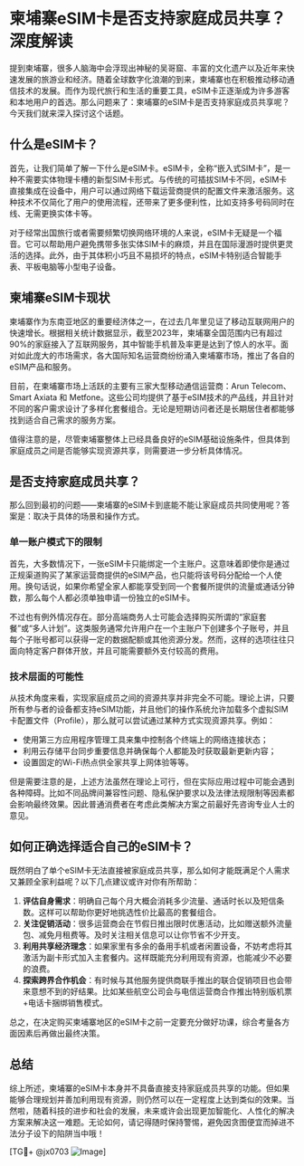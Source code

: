 # 柬埔寨eSIM卡是否支持家庭成员共享？深度解读

提到柬埔寨，很多人脑海中会浮现出神秘的吴哥窟、丰富的文化遗产以及近年来快速发展的旅游业和经济。随着全球数字化浪潮的到来，柬埔寨也在积极推动移动通信技术的发展。而作为现代旅行和生活的重要工具，eSIM卡正逐渐成为许多游客和本地用户的首选。那么问题来了：柬埔寨的eSIM卡是否支持家庭成员共享呢？今天我们就来深入探讨这个话题。

## 什么是eSIM卡？

首先，让我们简单了解一下什么是eSIM卡。eSIM卡，全称“嵌入式SIM卡”，是一种不需要实体物理卡槽的新型SIM卡形式。与传统的可插拔SIM卡不同，eSIM卡直接集成在设备中，用户可以通过网络下载运营商提供的配置文件来激活服务。这种技术不仅简化了用户的使用流程，还带来了更多便利性，比如支持多号码同时在线、无需更换实体卡等。

对于经常出国旅行或者需要频繁切换网络环境的人来说，eSIM卡无疑是一个福音。它可以帮助用户避免携带多张实体SIM卡的麻烦，并且在国际漫游时提供更灵活的选择。此外，由于其体积小巧且不易损坏的特点，eSIM卡特别适合智能手表、平板电脑等小型电子设备。

## 柬埔寨eSIM卡现状

柬埔寨作为东南亚地区的重要经济体之一，在过去几年里见证了移动互联网用户的快速增长。根据相关统计数据显示，截至2023年，柬埔寨全国范围内已有超过90%的家庭接入了互联网服务，其中智能手机普及率更是达到了惊人的水平。面对如此庞大的市场需求，各大国际知名运营商纷纷涌入柬埔寨市场，推出了各自的eSIM产品和服务。

目前，在柬埔寨市场上活跃的主要有三家大型移动通信运营商：Arun Telecom、Smart Axiata 和 Metfone。这些公司均提供了基于eSIM技术的产品线，并且针对不同的客户需求设计了多样化套餐组合。无论是短期访问者还是长期居住者都能够找到适合自己需求的服务方案。

值得注意的是，尽管柬埔寨整体上已经具备良好的eSIM基础设施条件，但具体到家庭成员之间是否能够实现资源共享，则需要进一步分析具体情况。

## 是否支持家庭成员共享？

那么回到最初的问题——柬埔寨的eSIM卡到底能不能让家庭成员共同使用呢？答案是：取决于具体的场景和操作方式。

### 单一账户模式下的限制

首先，大多数情况下，一张eSIM卡只能绑定一个主账户。这意味着即使你是通过正规渠道购买了某家运营商提供的eSIM产品，也只能将该号码分配给一个人使用。换句话说，如果你希望全家人都能享受到同一个套餐所提供的流量或通话分钟数，那么每个人都必须单独申请一份独立的eSIM卡。

不过也有例外情况存在。部分高端商务人士可能会选择购买所谓的“家庭套餐”或“多人计划”。这类服务通常允许用户在一个主账户下创建多个子账号，并且每个子账号都可以获得一定的数据配额或其他资源分发。然而，这样的选项往往只面向特定客户群体开放，并且可能需要额外支付较高的费用。

### 技术层面的可能性

从技术角度来看，实现家庭成员之间的资源共享并非完全不可能。理论上讲，只要所有参与者的设备都支持eSIM功能，并且他们的操作系统允许加载多个虚拟SIM卡配置文件（Profile），那么就可以尝试通过某种方式实现资源共享。例如：

- 使用第三方应用程序管理工具来集中控制各个终端上的网络连接状态；
- 利用云存储平台同步重要信息并确保每个人都能及时获取最新更新内容；
- 设置固定的Wi-Fi热点供全家共享上网体验等等。

但是需要注意的是，上述方法虽然在理论上可行，但在实际应用过程中可能会遇到各种障碍。比如不同品牌间兼容性问题、隐私保护要求以及法律法规限制等因素都会影响最终效果。因此普通消费者在考虑此类解决方案之前最好先咨询专业人士的意见。

## 如何正确选择适合自己的eSIM卡？

既然明白了单个eSIM卡无法直接被家庭成员共享，那么如何才能既满足个人需求又兼顾全家利益呢？以下几点建议或许对你有所帮助：

1. **评估自身需求**：明确自己每个月大概会消耗多少流量、通话时长以及短信条数。这样可以帮助你更好地挑选性价比最高的套餐组合。
2. **关注促销活动**：很多运营商会在节假日推出限时优惠活动，比如赠送额外流量包、减免月租费等。及时关注相关信息可以让你节省不少开支。
3. **利用共享经济理念**：如果家里有多余的备用手机或者闲置设备，不妨考虑将其激活为副卡形式加入主套餐内。这样既能充分利用现有资源，也能减少不必要的浪费。
4. **探索跨界合作机会**：有时候与其他服务提供商联手推出的联合促销项目也会带来意想不到的好结果。比如某些航空公司会与电信运营商合作推出特别版机票+电话卡捆绑销售模式。

总之，在决定购买柬埔寨地区的eSIM卡之前一定要充分做好功课，综合考量各方面因素后再做出最终决策。

## 总结

综上所述，柬埔寨的eSIM卡本身并不具备直接支持家庭成员共享的功能。但如果能够合理规划并善加利用现有资源，则仍然可以在一定程度上达到类似的效果。当然啦，随着科技的进步和社会的发展，未来或许会出现更加智能化、人性化的解决方案来解决这一难题。无论如何，请记得随时保持警惕，避免因贪图便宜而掉进不法分子设下的陷阱当中哦！

[TG💪+ @jx0703 ![Image](https://github.com/user-attachments/assets/dbca1d08-cadb-493c-b0ec-ad6f7a83f270)]